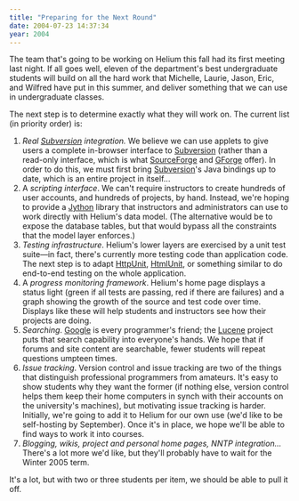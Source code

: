 ```yaml
---
title: "Preparing for the Next Round"
date: 2004-07-23 14:37:34
year: 2004
---
```

<p>The team that's going to be working on Helium this fall had its first meeting last night.  If all goes well, eleven of the department's best undergraduate students will build on all the hard work that Michelle, Laurie, Jason, Eric, and Wilfred have put in this summer, and deliver something that we can use in undergraduate classes.</p>

<p>The next step is to determine exactly what they will work on.  The current list (in priority order) is:</p>

<ol>

<li><em>Real <a href="http://subversion.tigris.org">Subversion</a> integration.</em>  We believe we can use applets to give users a complete in-browser interface to <a href="http://subversion.tigris.org">Subversion</a> (rather than a read-only interface, which is what <a href="http://www.sf.net">SourceForge</a> and <a href="http://www.gforge.org">GForge</a> offer).  In order to do this, we must first bring <a href="http://subversion.tigris.org">Subversion</a>'s Java bindings up to date, which is an entire project in itself...</li>

<li>A <em>scripting interface</em>.  We can't require instructors to create hundreds of user accounts, and hundreds of projects, by hand.  Instead, we're hoping to provide a <a href="http://www.jython.org">Jython</a> library that instructors and administrators can use to work directly with Helium's data model.  (The alternative would be to expose the database tables, but that would bypass all the constraints that the model layer enforces.)</li>

<li><em>Testing infrastructure</em>.  Helium's lower layers are exercised by a unit test suite—in fact, there's currently more testing code than application code.  The next step is to adapt <a href="http://httpunit.sf.net">HttpUnit</a>, <a href="http://htmlunit.sf.net">HtmlUnit</a>, or something similar to do end-to-end testing on the whole application.</li>

<li>A <em>progress monitoring framework</em>.  Helium's home page displays a status light (green if all tests are passing, red if there are failures) and a graph showing the growth of the source and test code over time.  Displays like these will help students and instructors see how their projects are doing.</li>

<li><em>Searching</em>.  <a href="http://www.google.com">Google</a> is every programmer's friend; the <a href="http://jakarta.apache.org/lucene">Lucene</a> project puts that search capability into everyone's hands.  We hope that if forums and site content are searchable, fewer students will repeat questions umpteen times.</li>

<li><em>Issue tracking</em>.  Version control and issue tracking are two of the things that distinguish professional programmers from amateurs.  It's easy to show students why they want the former (if nothing else, version control helps them keep their home computers in synch with their accounts on the university's machines), but motivating issue tracking is harder.  Initially, we're going to add it to Helium for our own use (we'd like to be self-hosting by September).  Once it's in place, we hope we'll be able to find ways to work it into courses.</li>

<li><em>Blogging, wikis, project and personal home pages, NNTP integration...</em>  There's a lot more we'd like, but they'll probably have to wait for the Winter 2005 term.</li>

</ol>

<p>It's a lot, but with two or three students per item, we should be able to pull it off.</p>
